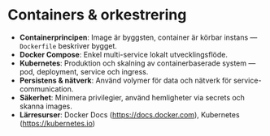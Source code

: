 # Containers & orkestrering

- **Containerprincipen**: Image är byggsten, container är körbar instans — `Dockerfile` beskriver bygget.
- **Docker Compose**: Enkel multi-service lokalt utvecklingsflöde.
- **Kubernetes**: Produktion och skalning av containerbaserade system — pod, deployment, service och ingress.
- **Persistens & nätverk**: Använd volymer för data och nätverk för service-communication.
- **Säkerhet**: Minimera privilegier, använd hemligheter via secrets och skanna images.
- **Lärresurser**: Docker Docs (https://docs.docker.com), Kubernetes (https://kubernetes.io)